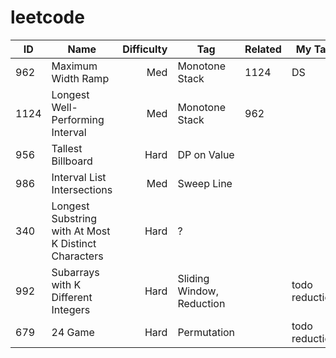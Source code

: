 # leetcode

| ID      |               Name                                     | Difficulty | Tag                       | Related     | My Tag |
| ------- | ------------------------------------------------------ | ---------: | ------------------------- | ----------- | -------------- |
| 962     |        Maximum Width Ramp                              |    Med     | Monotone Stack            | 1124        |      DS |
| 1124    | Longest Well-Performing Interval                       |    Med     | Monotone Stack            | 962         |        |
| 956     | Tallest Billboard                                      |    Hard    | DP on Value               |             |         |
| 986     | Interval List Intersections                            |    Med     | Sweep Line                |             |              |
| 340     | Longest Substring with At Most K Distinct Characters   |    Hard    | ?   |                     |                 |
| 992     | Subarrays with K Different Integers                    |    Hard    | Sliding Window, Reduction |             |  todo reduction  |
| 679     | 24 Game                                                |    Hard    | Permutation               |             |  todo reduction  |

